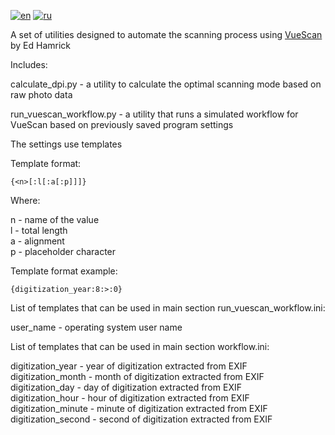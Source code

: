 [![en](https://img.shields.io/badge/lang-en-red.svg)](https://github.com/nalivayev/florentine_abbot/blob/master/README.md)
[![ru](https://img.shields.io/badge/lang-ru-yellow.svg)](https://github.com/nalivayev/florentine_abbot/blob/master/README.ru.md)

A set of utilities designed to automate the scanning process using [VueScan](https://www.hamrick.com) by Ed Hamrick

Includes:

calculate_dpi.py - a utility to calculate the optimal scanning mode based on raw photo data

run_vuescan_workflow.py - a utility that runs a simulated workflow for VueScan based on previously saved program settings

The settings use templates

Template format:

`{<n>[:l[:a[:p]]]}`

Where:

n - name of the value  
l - total length  
a - alignment  
p - placeholder character  

Template format example:

`{digitization_year:8:>:0}`

List of templates that can be used in main section run_vuescan_workflow.ini:

user_name - operating system user name


List of templates that can be used in main section workflow.ini:

digitization_year - year of digitization extracted from EXIF  
digitization_month - month of digitization extracted from EXIF  
digitization_day - day of digitization extracted from EXIF  
digitization_hour - hour of digitization extracted from EXIF  
digitization_minute - minute of digitization extracted from EXIF  
digitization_second - second of digitization extracted from EXIF
